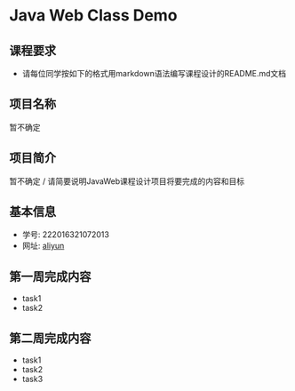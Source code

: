 # Java Web Class Demo
## 课程要求
+ 请每位同学按如下的格式用markdown语法编写课程设计的README.md文档
## 项目名称
暂不确定
## 项目简介
暂不确定 / 请简要说明JavaWeb课程设计项目将要完成的内容和目标
## 基本信息
+ 学号: 222016321072013
+ 网址: [aliyun](47.102.195.80)
## 第一周完成内容
+ task1
+ task2
## 第二周完成内容
+ task1
+ task2
+ task3
